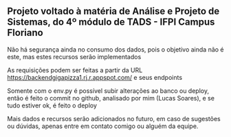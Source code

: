 ## Projeto voltado à matéria de Análise e Projeto de Sistemas, do 4º módulo de TADS - IFPI Campus Floriano

Não há segurança ainda no consumo dos dados, pois o objetivo ainda não é este, mas estes recursos serão implementados

As requisições podem ser feitas a partir da URL https://backendgigapizza1.rj.r.appspot.com/ e seus endpoints

Somente com o env.py é possível subir alterações ao banco ou deploy, então é feito o commit no github, analisado por mim (Lucas Soares), e se tudo estiver ok, é feito o deploy

Mais dados e recursos serão adicionados no futuro, em caso de sugestões ou dúvidas, apenas entre em contato comigo ou alguém da equipe.

